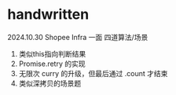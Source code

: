 # handwritten
2024.10.30 Shopee Infra 一面
四道算法/场景
1. 类似this指向判断结果
2. Promise.retry 的实现
3. 无限次 curry 的升级，但最后通过 .count 才结束
4. 类似深拷贝的场景题